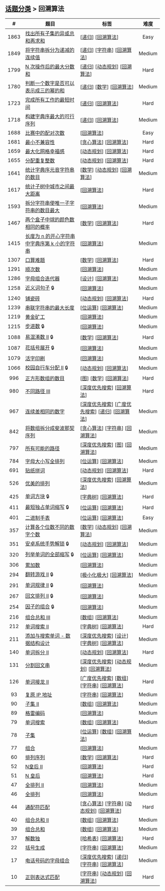 <!--|This file generated by command(leetcode tag); DO NOT EDIT.            |-->
<!--+----------------------------------------------------------------------+-->
<!--|@author    openset <openset.wang@gmail.com>                           |-->
<!--|@link      https://github.com/openset                                 |-->
<!--|@home      https://github.com/openset/leetcode                        |-->
<!--+----------------------------------------------------------------------+-->

## [话题分类](../README.md) > 回溯算法

| # | 题目 | 标签 | 难度 |
| :-: | - | - | :-: |
| 1863 | [找出所有子集的异或总和再求和](../../problems/sum-of-all-subset-xor-totals) | [[递归](../recursion/README.md)] [[回溯算法](../backtracking/README.md)]  | Easy |
| 1849 | [将字符串拆分为递减的连续值](../../problems/splitting-a-string-into-descending-consecutive-values) | [[递归](../recursion/README.md)] [[字符串](../string/README.md)] [[回溯算法](../backtracking/README.md)]  | Medium |
| 1799 | [N 次操作后的最大分数和](../../problems/maximize-score-after-n-operations) | [[递归](../recursion/README.md)] [[动态规划](../dynamic-programming/README.md)] [[回溯算法](../backtracking/README.md)]  | Hard |
| 1780 | [判断一个数字是否可以表示成三的幂的和](../../problems/check-if-number-is-a-sum-of-powers-of-three) | [[递归](../recursion/README.md)] [[数学](../math/README.md)] [[回溯算法](../backtracking/README.md)]  | Medium |
| 1723 | [完成所有工作的最短时间](../../problems/find-minimum-time-to-finish-all-jobs) | [[递归](../recursion/README.md)] [[回溯算法](../backtracking/README.md)]  | Hard |
| 1718 | [构建字典序最大的可行序列](../../problems/construct-the-lexicographically-largest-valid-sequence) | [[递归](../recursion/README.md)] [[回溯算法](../backtracking/README.md)]  | Medium |
| 1688 | [比赛中的配对次数](../../problems/count-of-matches-in-tournament) | [[回溯算法](../backtracking/README.md)]  | Easy |
| 1681 | [最小不兼容性](../../problems/minimum-incompatibility) | [[贪心算法](../greedy/README.md)] [[回溯算法](../backtracking/README.md)]  | Hard |
| 1659 | [最大化网格幸福感](../../problems/maximize-grid-happiness) | [[动态规划](../dynamic-programming/README.md)] [[回溯算法](../backtracking/README.md)]  | Hard |
| 1655 | [分配重复整数](../../problems/distribute-repeating-integers) | [[动态规划](../dynamic-programming/README.md)] [[回溯算法](../backtracking/README.md)]  | Hard |
| 1641 | [统计字典序元音字符串的数目](../../problems/count-sorted-vowel-strings) | [[数学](../math/README.md)] [[动态规划](../dynamic-programming/README.md)] [[回溯算法](../backtracking/README.md)]  | Medium |
| 1617 | [统计子树中城市之间最大距离](../../problems/count-subtrees-with-max-distance-between-cities) | [[回溯算法](../backtracking/README.md)]  | Hard |
| 1593 | [拆分字符串使唯一子字符串的数目最大](../../problems/split-a-string-into-the-max-number-of-unique-substrings) | [[回溯算法](../backtracking/README.md)]  | Medium |
| 1467 | [两个盒子中球的颜色数相同的概率](../../problems/probability-of-a-two-boxes-having-the-same-number-of-distinct-balls) | [[数学](../math/README.md)] [[回溯算法](../backtracking/README.md)]  | Hard |
| 1415 | [长度为 n 的开心字符串中字典序第 k 小的字符串](../../problems/the-k-th-lexicographical-string-of-all-happy-strings-of-length-n) | [[回溯算法](../backtracking/README.md)]  | Medium |
| 1307 | [口算难题](../../problems/verbal-arithmetic-puzzle) | [[数学](../math/README.md)] [[回溯算法](../backtracking/README.md)]  | Hard |
| 1291 | [顺次数](../../problems/sequential-digits) | [[回溯算法](../backtracking/README.md)]  | Medium |
| 1286 | [字母组合迭代器](../../problems/iterator-for-combination) | [[设计](../design/README.md)] [[回溯算法](../backtracking/README.md)]  | Medium |
| 1258 | [近义词句子](../../problems/synonymous-sentences) 🔒 | [[回溯算法](../backtracking/README.md)]  | Medium |
| 1240 | [铺瓷砖](../../problems/tiling-a-rectangle-with-the-fewest-squares) | [[动态规划](../dynamic-programming/README.md)] [[回溯算法](../backtracking/README.md)]  | Hard |
| 1239 | [串联字符串的最大长度](../../problems/maximum-length-of-a-concatenated-string-with-unique-characters) | [[位运算](../bit-manipulation/README.md)] [[回溯算法](../backtracking/README.md)]  | Medium |
| 1219 | [黄金矿工](../../problems/path-with-maximum-gold) | [[回溯算法](../backtracking/README.md)]  | Medium |
| 1215 | [步进数](../../problems/stepping-numbers) 🔒 | [[回溯算法](../backtracking/README.md)]  | Medium |
| 1088 | [易混淆数 II](../../problems/confusing-number-ii) 🔒 | [[数学](../math/README.md)] [[回溯算法](../backtracking/README.md)]  | Hard |
| 1087 | [花括号展开](../../problems/brace-expansion) 🔒 | [[回溯算法](../backtracking/README.md)]  | Medium |
| 1079 | [活字印刷](../../problems/letter-tile-possibilities) | [[回溯算法](../backtracking/README.md)]  | Medium |
| 1066 | [校园自行车分配 II](../../problems/campus-bikes-ii) 🔒 | [[动态规划](../dynamic-programming/README.md)] [[回溯算法](../backtracking/README.md)]  | Medium |
| 996 | [正方形数组的数目](../../problems/number-of-squareful-arrays) | [[图](../graph/README.md)] [[数学](../math/README.md)] [[回溯算法](../backtracking/README.md)]  | Hard |
| 980 | [不同路径 III](../../problems/unique-paths-iii) | [[深度优先搜索](../depth-first-search/README.md)] [[回溯算法](../backtracking/README.md)]  | Hard |
| 967 | [连续差相同的数字](../../problems/numbers-with-same-consecutive-differences) | [[深度优先搜索](../depth-first-search/README.md)] [[广度优先搜索](../breadth-first-search/README.md)] [[递归](../recursion/README.md)] [[回溯算法](../backtracking/README.md)]  | Medium |
| 842 | [将数组拆分成斐波那契序列](../../problems/split-array-into-fibonacci-sequence) | [[贪心算法](../greedy/README.md)] [[字符串](../string/README.md)] [[回溯算法](../backtracking/README.md)]  | Medium |
| 797 | [所有可能的路径](../../problems/all-paths-from-source-to-target) | [[深度优先搜索](../depth-first-search/README.md)] [[图](../graph/README.md)] [[回溯算法](../backtracking/README.md)]  | Medium |
| 784 | [字母大小写全排列](../../problems/letter-case-permutation) | [[位运算](../bit-manipulation/README.md)] [[回溯算法](../backtracking/README.md)]  | Medium |
| 691 | [贴纸拼词](../../problems/stickers-to-spell-word) | [[动态规划](../dynamic-programming/README.md)] [[回溯算法](../backtracking/README.md)]  | Hard |
| 526 | [优美的排列](../../problems/beautiful-arrangement) | [[深度优先搜索](../depth-first-search/README.md)] [[回溯算法](../backtracking/README.md)]  | Medium |
| 425 | [单词方块](../../problems/word-squares) 🔒 | [[字典树](../trie/README.md)] [[回溯算法](../backtracking/README.md)]  | Hard |
| 411 | [最短独占单词缩写](../../problems/minimum-unique-word-abbreviation) 🔒 | [[位运算](../bit-manipulation/README.md)] [[回溯算法](../backtracking/README.md)]  | Hard |
| 401 | [二进制手表](../../problems/binary-watch) | [[位运算](../bit-manipulation/README.md)] [[回溯算法](../backtracking/README.md)]  | Easy |
| 357 | [计算各个位数不同的数字个数](../../problems/count-numbers-with-unique-digits) | [[数学](../math/README.md)] [[动态规划](../dynamic-programming/README.md)] [[回溯算法](../backtracking/README.md)]  | Medium |
| 351 | [安卓系统手势解锁](../../problems/android-unlock-patterns) 🔒 | [[动态规划](../dynamic-programming/README.md)] [[回溯算法](../backtracking/README.md)]  | Medium |
| 320 | [列举单词的全部缩写](../../problems/generalized-abbreviation) 🔒 | [[位运算](../bit-manipulation/README.md)] [[回溯算法](../backtracking/README.md)]  | Medium |
| 306 | [累加数](../../problems/additive-number) | [[回溯算法](../backtracking/README.md)]  | Medium |
| 294 | [翻转游戏 II](../../problems/flip-game-ii) 🔒 | [[极小化极大](../minimax/README.md)] [[回溯算法](../backtracking/README.md)]  | Medium |
| 291 | [单词规律 II](../../problems/word-pattern-ii) 🔒 | [[回溯算法](../backtracking/README.md)]  | Medium |
| 267 | [回文排列 II](../../problems/palindrome-permutation-ii) 🔒 | [[回溯算法](../backtracking/README.md)]  | Medium |
| 254 | [因子的组合](../../problems/factor-combinations) 🔒 | [[回溯算法](../backtracking/README.md)]  | Medium |
| 216 | [组合总和 III](../../problems/combination-sum-iii) | [[数组](../array/README.md)] [[回溯算法](../backtracking/README.md)]  | Medium |
| 212 | [单词搜索 II](../../problems/word-search-ii) | [[字典树](../trie/README.md)] [[回溯算法](../backtracking/README.md)]  | Hard |
| 211 | [添加与搜索单词 - 数据结构设计](../../problems/design-add-and-search-words-data-structure) | [[深度优先搜索](../depth-first-search/README.md)] [[设计](../design/README.md)] [[字典树](../trie/README.md)] [[回溯算法](../backtracking/README.md)]  | Medium |
| 140 | [单词拆分 II](../../problems/word-break-ii) | [[动态规划](../dynamic-programming/README.md)] [[回溯算法](../backtracking/README.md)]  | Hard |
| 131 | [分割回文串](../../problems/palindrome-partitioning) | [[深度优先搜索](../depth-first-search/README.md)] [[动态规划](../dynamic-programming/README.md)] [[回溯算法](../backtracking/README.md)]  | Medium |
| 126 | [单词接龙 II](../../problems/word-ladder-ii) | [[广度优先搜索](../breadth-first-search/README.md)] [[数组](../array/README.md)] [[字符串](../string/README.md)] [[回溯算法](../backtracking/README.md)]  | Hard |
| 93 | [复原 IP 地址](../../problems/restore-ip-addresses) | [[字符串](../string/README.md)] [[回溯算法](../backtracking/README.md)]  | Medium |
| 90 | [子集 II](../../problems/subsets-ii) | [[数组](../array/README.md)] [[回溯算法](../backtracking/README.md)]  | Medium |
| 89 | [格雷编码](../../problems/gray-code) | [[回溯算法](../backtracking/README.md)]  | Medium |
| 79 | [单词搜索](../../problems/word-search) | [[数组](../array/README.md)] [[回溯算法](../backtracking/README.md)]  | Medium |
| 78 | [子集](../../problems/subsets) | [[位运算](../bit-manipulation/README.md)] [[数组](../array/README.md)] [[回溯算法](../backtracking/README.md)]  | Medium |
| 77 | [组合](../../problems/combinations) | [[回溯算法](../backtracking/README.md)]  | Medium |
| 60 | [排列序列](../../problems/permutation-sequence) | [[数学](../math/README.md)] [[回溯算法](../backtracking/README.md)]  | Hard |
| 52 | [N皇后 II](../../problems/n-queens-ii) | [[回溯算法](../backtracking/README.md)]  | Hard |
| 51 | [N 皇后](../../problems/n-queens) | [[回溯算法](../backtracking/README.md)]  | Hard |
| 47 | [全排列 II](../../problems/permutations-ii) | [[回溯算法](../backtracking/README.md)]  | Medium |
| 46 | [全排列](../../problems/permutations) | [[回溯算法](../backtracking/README.md)]  | Medium |
| 44 | [通配符匹配](../../problems/wildcard-matching) | [[贪心算法](../greedy/README.md)] [[字符串](../string/README.md)] [[动态规划](../dynamic-programming/README.md)] [[回溯算法](../backtracking/README.md)]  | Hard |
| 40 | [组合总和 II](../../problems/combination-sum-ii) | [[数组](../array/README.md)] [[回溯算法](../backtracking/README.md)]  | Medium |
| 39 | [组合总和](../../problems/combination-sum) | [[数组](../array/README.md)] [[回溯算法](../backtracking/README.md)]  | Medium |
| 37 | [解数独](../../problems/sudoku-solver) | [[哈希表](../hash-table/README.md)] [[回溯算法](../backtracking/README.md)]  | Hard |
| 22 | [括号生成](../../problems/generate-parentheses) | [[字符串](../string/README.md)] [[回溯算法](../backtracking/README.md)]  | Medium |
| 17 | [电话号码的字母组合](../../problems/letter-combinations-of-a-phone-number) | [[深度优先搜索](../depth-first-search/README.md)] [[递归](../recursion/README.md)] [[字符串](../string/README.md)] [[回溯算法](../backtracking/README.md)]  | Medium |
| 10 | [正则表达式匹配](../../problems/regular-expression-matching) | [[字符串](../string/README.md)] [[动态规划](../dynamic-programming/README.md)] [[回溯算法](../backtracking/README.md)]  | Hard |
